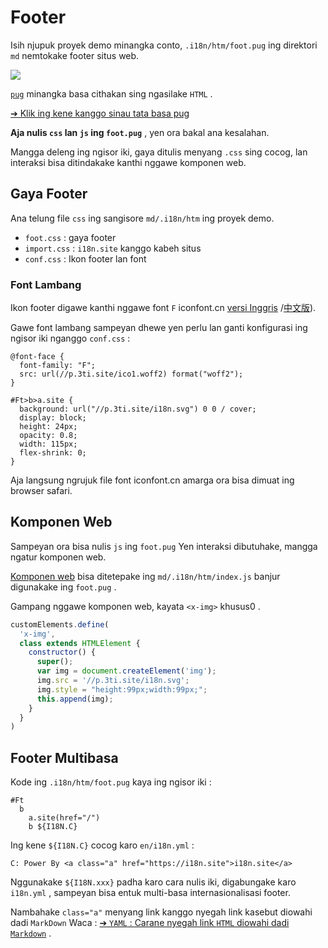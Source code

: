 # Footer

Isih njupuk proyek demo minangka conto, `.i18n/htm/foot.pug` ing direktori `md` nemtokake footer situs web.

![](https://p.3ti.site/1721286077.avif)

[`pug`](https://pugjs.org) minangka basa cithakan sing ngasilake `HTML` .

[➔ Klik ing kene kanggo sinau tata basa pug](https://pugjs.org)

**Aja nulis `css` lan `js` ing `foot.pug`** , yen ora bakal ana kesalahan.

Mangga deleng ing ngisor iki, gaya ditulis menyang `.css` sing cocog, lan interaksi bisa ditindakake kanthi nggawe komponen web.

## Gaya Footer

Ana telung file `css` ing sangisore `md/.i18n/htm` ing proyek demo.

* `foot.css` : gaya footer
* `import.css` : `i18n.site` kanggo kabeh situs
* `conf.css` : Ikon footer lan font

### Font Lambang

Ikon footer digawe kanthi nggawe font `F` iconfont.cn [versi Inggris](https://www.iconfont.cn/?lang=en-us) /[中文版](https://www.iconfont.cn/?lang=zh)).

Gawe font lambang sampeyan dhewe yen perlu lan ganti konfigurasi ing ngisor iki nganggo `conf.css` :

```
@font-face {
  font-family: "F";
  src: url(//p.3ti.site/ico1.woff2) format("woff2");
}

#Ft>b>a.site {
  background: url("//p.3ti.site/i18n.svg") 0 0 / cover;
  display: block;
  height: 24px;
  opacity: 0.8;
  width: 115px;
  flex-shrink: 0;
}
```

Aja langsung ngrujuk file font iconfont.cn amarga ora bisa dimuat ing browser safari.

## Komponen Web

Sampeyan ora bisa nulis `js` ing `foot.pug` Yen interaksi dibutuhake, mangga ngatur komponen web.

[Komponen web](https://www.freecodecamp.org/news/build-your-first-web-component/) bisa ditetepake ing `md/.i18n/htm/index.js` banjur digunakake ing `foot.pug` .

Gampang nggawe komponen web, kayata `<x-img>` khusus0 .

```js
customElements.define(
  'x-img',
  class extends HTMLElement {
    constructor() {
      super();
      var img = document.createElement('img');
      img.src = '//p.3ti.site/i18n.svg';
      img.style = "height:99px;width:99px;";
      this.append(img);
    }
  }
)
```

## Footer Multibasa

Kode ing `.i18n/htm/foot.pug` kaya ing ngisor iki :

```
#Ft
  b
    a.site(href="/")
    b ${I18N.C}
```

Ing kene `${I18N.C}` cocog karo `en/i18n.yml` :

```
C: Power By <a class="a" href="https://i18n.site">i18n.site</a>
```

Nggunakake `${I18N.xxx}` padha karo cara nulis iki, digabungake karo `i18n.yml` , sampeyan bisa entuk multi-basa internasionalisasi footer.

Nambahake `class="a"` menyang link kanggo nyegah link kasebut diowahi dadi `MarkDown` Waca :
 [➔ `YAML` : Carane nyegah link `HTML` diowahi dadi `Markdown`](/i18/qa#H2) .